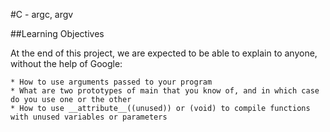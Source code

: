 #C - argc, argv

##Learning Objectives

At the end of this project, we are expected to be able to explain to anyone, without the help of Google:

    * How to use arguments passed to your program
    * What are two prototypes of main that you know of, and in which case do you use one or the other
    * How to use __attribute__((unused)) or (void) to compile functions with unused variables or parameters
